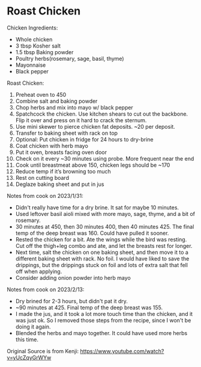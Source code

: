 # Roast Chicken

Chicken Ingredients:
* Whole chicken
* 3 tbsp Kosher salt
* 1.5 tbsp Baking powder
* Poultry herbs(rosemary, sage, basil, thyme)
* Mayonnaise
* Black pepper

Roast Chicken:
1. Preheat oven to 450
1. Combine salt and baking powder
1. Chop herbs and mix into mayo w/ black pepper
1. Spatchcock the chicken. Use kitchen shears to cut out the backbone. Flip it over and press on it hard to crack the sternum.
1. Use mini skewer to pierce chicken fat deposits. ~20 per deposit.
1. Transfer to baking sheet with rack on top
1. Optional: Put chicken in fridge for 24 hours to dry-brine
1. Coat chicken with herb mayo
1. Put it oven, breasts facing oven door
1. Check on it every ~30 minutes using probe.  More frequent near the end
1. Cook until breastmeat above 150, chicken legs should be ~170
1. Reduce temp if it’s browning too much
1. Rest on cutting board
1. Deglaze baking sheet and put in jus

Notes from cook on 2023/1/31:
* Didn't really have time for a dry brine. It sat for maybe 10 minutes.
* Used leftover basil aioli mixed with more mayo, sage, thyme, and a bit of rosemary.
* 30 minutes at 450, then 30 minutes 400, then 40 minutes 425. The final temp of the deep breast was 160. Could have pulled it sooner.
* Rested the chicken for a bit. Ate the wings while the bird was resting. Cut off the thigh+leg combo and ate, and let the breasts rest for longer.
* Next time, salt the chicken on one baking sheet, and then move it to a different baking sheet with rack. No foil. I would have liked to save the drippings, but the drippings stuck on foil and lots of extra salt that fell off when applying.
* Consider adding onion powder into herb mayo

Notes from cook on 2023/2/13:
* Dry brined for 2-3 hours, but didn't pat it dry.
* ~90 minutes at 425. Final temp of the deep breast was 155.
* I made the jus, and it took a lot more touch time than the chicken, and it was just ok.  So I removed those steps from the recipe, since I won't be doing it again.
* Blended the herbs and mayo together. It could have used more herbs this time.

Original Source is from Kenji: https://www.youtube.com/watch?v=yUcZqyGrWYw
